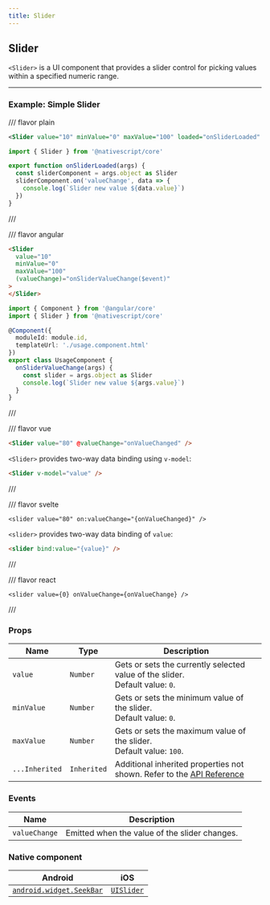 ```yaml
---
title: Slider
---
```


## Slider

`<Slider>` is a UI component that provides a slider control for picking values within a specified numeric range.

---

### Example: Simple Slider

/// flavor plain

```xml
<Slider value="10" minValue="0" maxValue="100" loaded="onSliderLoaded" />
```

```ts
import { Slider } from '@nativescript/core'

export function onSliderLoaded(args) {
  const sliderComponent = args.object as Slider
  sliderComponent.on('valueChange', data => {
    console.log(`Slider new value ${data.value}`)
  })
}
```

///

/// flavor angular

```html
<Slider
  value="10"
  minValue="0"
  maxValue="100"
  (valueChange)="onSliderValueChange($event)"
>
</Slider>
```

```ts
import { Component } from '@angular/core'
import { Slider } from '@nativescript/core'

@Component({
  moduleId: module.id,
  templateUrl: './usage.component.html'
})
export class UsageComponent {
  onSliderValueChange(args) {
    const slider = args.object as Slider
    console.log(`Slider new value ${args.value}`)
  }
}
```

///

/// flavor vue

```html
<Slider value="80" @valueChange="onValueChanged" />
```

`<Slider>` provides two-way data binding using `v-model`:

```html
<Slider v-model="value" />
```

///

/// flavor svelte

```tsx
<slider value="80" on:valueChange="{onValueChanged}" />
```

`<slider>` provides two-way data binding of `value`:

```html
<slider bind:value="{value}" />
```

///

/// flavor react

```tsx
<slider value={0} onValueChange={onValueChange} />
```

///

### Props

| Name           | Type        | Description                                                                                                                         |
| -------------- | ----------- | ----------------------------------------------------------------------------------------------------------------------------------- |
| `value`        | `Number`    | Gets or sets the currently selected value of the slider.<br/>Default value: `0`.                                                    |
| `minValue`     | `Number`    | Gets or sets the minimum value of the slider.<br/>Default value: `0`.                                                               |
| `maxValue`     | `Number`    | Gets or sets the maximum value of the slider.<br/>Default value: `100`.                                                             |
| `...Inherited` | `Inherited` | Additional inherited properties not shown. Refer to the [API Reference](https://docs.nativescript.org/api-reference/classes/slider) |

<!-- TODO: fix links -->

### Events

| Name          | Description                                   |
| ------------- | --------------------------------------------- |
| `valueChange` | Emitted when the value of the slider changes. |

### Native component

| Android                                                                                         | iOS                                                                    |
| ----------------------------------------------------------------------------------------------- | ---------------------------------------------------------------------- |
| [`android.widget.SeekBar`](https://developer.android.com/reference/android/widget/SeekBar.html) | [`UISlider`](https://developer.apple.com/documentation/uikit/uislider) |
